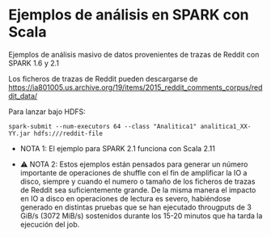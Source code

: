# Ejemplos de análisis en SPARK con Scala

Ejemplos de análisis masivo de datos provenientes de trazas de Reddit con SPARK 1.6 y 2.1

Los ficheros de trazas de Reddit pueden descargarse de
  https://ia801005.us.archive.org/19/items/2015_reddit_comments_corpus/reddit_data/

Para lanzar bajo HDFS:
``` 
spark-submit --num-executors 64 --class "Analitica1" analitica1_XX-YY.jar hdfs:///reddit-file
```
* NOTA 1:
El ejemplo para SPARK 2.1 funciona con Scala 2.11

* :warning: NOTA 2:
Estos ejemplos están pensados para generar un número importante de operaciones de shuffle con el fin de amplificar la IO a disco, siempre y cuando el numero o tamaño de los ficheros de trazas de Reddit sea suficientemente grande. 
De la misma manera el impacto en IO a disco en operaciones de lectura es severo, habiéndose generado en distintas pruebas que se han ejecutado througputs de 3 GiB/s (3072 MiB/s) sostenidos durante los 15-20 minutos que ha tarda la ejecución del job.

